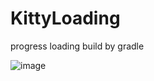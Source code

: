 KittyLoading
============

progress loading build by gradle

![image](https://github.com/reasonpun/KittyLoading/blob/master/library/images/img.jpeg)